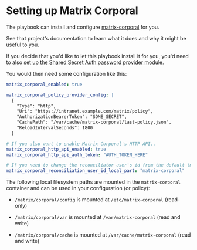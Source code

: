 # Setting up Matrix Corporal

The playbook can install and configure [matrix-corporal](https://github.com/devture/matrix-corporal) for you.

See that project's documentation to learn what it does and why it might be useful to you.

If you decide that you'd like to let this playbook install it for you, you'd need to also [set up the Shared Secret Auth password provider module](configuring-playbook-shared-secret-auth.md).

You would then need some configuration like this:

```yaml
matrix_corporal_enabled: true

matrix_corporal_policy_provider_config: |
  {
    "Type": "http",
    "Uri": "https://intranet.example.com/matrix/policy",
    "AuthorizationBearerToken": "SOME_SECRET",
    "CachePath": "/var/cache/matrix-corporal/last-policy.json",
    "ReloadIntervalSeconds": 1800
  }

# If you also want to enable Matrix Corporal's HTTP API..
matrix_corporal_http_api_enabled: true
matrix_corporal_http_api_auth_token: "AUTH_TOKEN_HERE"

# If you need to change the reconciliator user's id from the default (matrix-corporal)..
matrix_corporal_reconciliation_user_id_local_part: "matrix-corporal"
```

The following local filesystem paths are mounted in the `matrix-corporal` container and can be used in your configuration (or policy):

- `/matrix/corporal/config` is mounted at `/etc/matrix-corporal` (read-only)

- `/matrix/corporal/var` is mounted at `/var/matrix-corporal` (read and write)

- `/matrix/corporal/cache` is mounted at `/var/cache/matrix-corporal` (read and write)
